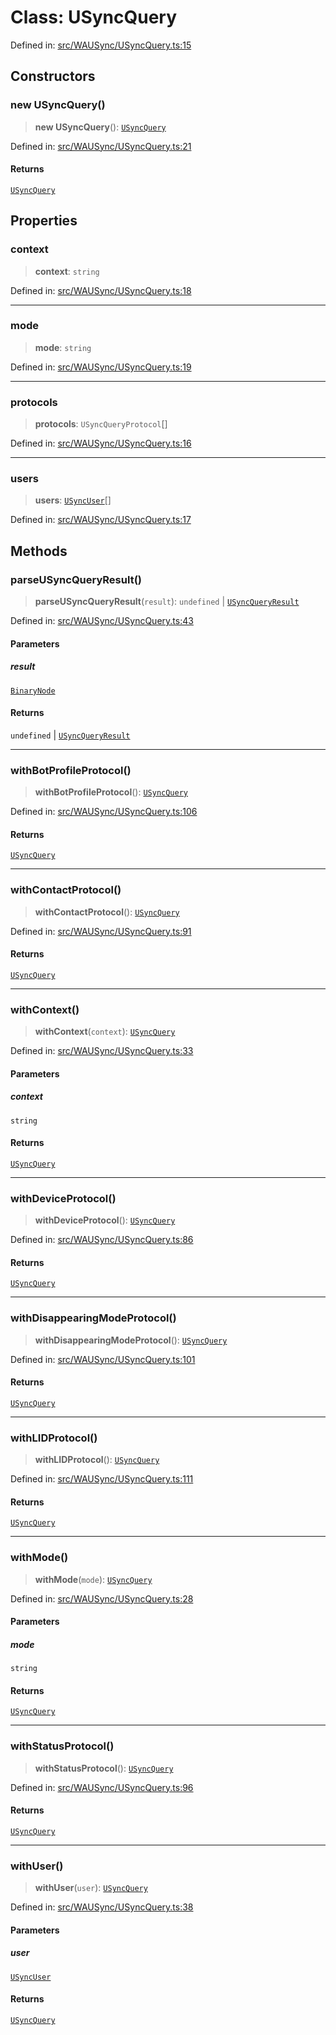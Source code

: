 # Class: USyncQuery

Defined in: [src/WAUSync/USyncQuery.ts:15](https://github.com/Fokusdotid/Baileys/blob/e5a24e138f3b69cf124e0406999e537d5c9a6c18/src/WAUSync/USyncQuery.ts#L15)

## Constructors

### new USyncQuery()

> **new USyncQuery**(): [`USyncQuery`](USyncQuery.md)

Defined in: [src/WAUSync/USyncQuery.ts:21](https://github.com/Fokusdotid/Baileys/blob/e5a24e138f3b69cf124e0406999e537d5c9a6c18/src/WAUSync/USyncQuery.ts#L21)

#### Returns

[`USyncQuery`](USyncQuery.md)

## Properties

### context

> **context**: `string`

Defined in: [src/WAUSync/USyncQuery.ts:18](https://github.com/Fokusdotid/Baileys/blob/e5a24e138f3b69cf124e0406999e537d5c9a6c18/src/WAUSync/USyncQuery.ts#L18)

***

### mode

> **mode**: `string`

Defined in: [src/WAUSync/USyncQuery.ts:19](https://github.com/Fokusdotid/Baileys/blob/e5a24e138f3b69cf124e0406999e537d5c9a6c18/src/WAUSync/USyncQuery.ts#L19)

***

### protocols

> **protocols**: `USyncQueryProtocol`[]

Defined in: [src/WAUSync/USyncQuery.ts:16](https://github.com/Fokusdotid/Baileys/blob/e5a24e138f3b69cf124e0406999e537d5c9a6c18/src/WAUSync/USyncQuery.ts#L16)

***

### users

> **users**: [`USyncUser`](USyncUser.md)[]

Defined in: [src/WAUSync/USyncQuery.ts:17](https://github.com/Fokusdotid/Baileys/blob/e5a24e138f3b69cf124e0406999e537d5c9a6c18/src/WAUSync/USyncQuery.ts#L17)

## Methods

### parseUSyncQueryResult()

> **parseUSyncQueryResult**(`result`): `undefined` \| [`USyncQueryResult`](../type-aliases/USyncQueryResult.md)

Defined in: [src/WAUSync/USyncQuery.ts:43](https://github.com/Fokusdotid/Baileys/blob/e5a24e138f3b69cf124e0406999e537d5c9a6c18/src/WAUSync/USyncQuery.ts#L43)

#### Parameters

##### result

[`BinaryNode`](../type-aliases/BinaryNode.md)

#### Returns

`undefined` \| [`USyncQueryResult`](../type-aliases/USyncQueryResult.md)

***

### withBotProfileProtocol()

> **withBotProfileProtocol**(): [`USyncQuery`](USyncQuery.md)

Defined in: [src/WAUSync/USyncQuery.ts:106](https://github.com/Fokusdotid/Baileys/blob/e5a24e138f3b69cf124e0406999e537d5c9a6c18/src/WAUSync/USyncQuery.ts#L106)

#### Returns

[`USyncQuery`](USyncQuery.md)

***

### withContactProtocol()

> **withContactProtocol**(): [`USyncQuery`](USyncQuery.md)

Defined in: [src/WAUSync/USyncQuery.ts:91](https://github.com/Fokusdotid/Baileys/blob/e5a24e138f3b69cf124e0406999e537d5c9a6c18/src/WAUSync/USyncQuery.ts#L91)

#### Returns

[`USyncQuery`](USyncQuery.md)

***

### withContext()

> **withContext**(`context`): [`USyncQuery`](USyncQuery.md)

Defined in: [src/WAUSync/USyncQuery.ts:33](https://github.com/Fokusdotid/Baileys/blob/e5a24e138f3b69cf124e0406999e537d5c9a6c18/src/WAUSync/USyncQuery.ts#L33)

#### Parameters

##### context

`string`

#### Returns

[`USyncQuery`](USyncQuery.md)

***

### withDeviceProtocol()

> **withDeviceProtocol**(): [`USyncQuery`](USyncQuery.md)

Defined in: [src/WAUSync/USyncQuery.ts:86](https://github.com/Fokusdotid/Baileys/blob/e5a24e138f3b69cf124e0406999e537d5c9a6c18/src/WAUSync/USyncQuery.ts#L86)

#### Returns

[`USyncQuery`](USyncQuery.md)

***

### withDisappearingModeProtocol()

> **withDisappearingModeProtocol**(): [`USyncQuery`](USyncQuery.md)

Defined in: [src/WAUSync/USyncQuery.ts:101](https://github.com/Fokusdotid/Baileys/blob/e5a24e138f3b69cf124e0406999e537d5c9a6c18/src/WAUSync/USyncQuery.ts#L101)

#### Returns

[`USyncQuery`](USyncQuery.md)

***

### withLIDProtocol()

> **withLIDProtocol**(): [`USyncQuery`](USyncQuery.md)

Defined in: [src/WAUSync/USyncQuery.ts:111](https://github.com/Fokusdotid/Baileys/blob/e5a24e138f3b69cf124e0406999e537d5c9a6c18/src/WAUSync/USyncQuery.ts#L111)

#### Returns

[`USyncQuery`](USyncQuery.md)

***

### withMode()

> **withMode**(`mode`): [`USyncQuery`](USyncQuery.md)

Defined in: [src/WAUSync/USyncQuery.ts:28](https://github.com/Fokusdotid/Baileys/blob/e5a24e138f3b69cf124e0406999e537d5c9a6c18/src/WAUSync/USyncQuery.ts#L28)

#### Parameters

##### mode

`string`

#### Returns

[`USyncQuery`](USyncQuery.md)

***

### withStatusProtocol()

> **withStatusProtocol**(): [`USyncQuery`](USyncQuery.md)

Defined in: [src/WAUSync/USyncQuery.ts:96](https://github.com/Fokusdotid/Baileys/blob/e5a24e138f3b69cf124e0406999e537d5c9a6c18/src/WAUSync/USyncQuery.ts#L96)

#### Returns

[`USyncQuery`](USyncQuery.md)

***

### withUser()

> **withUser**(`user`): [`USyncQuery`](USyncQuery.md)

Defined in: [src/WAUSync/USyncQuery.ts:38](https://github.com/Fokusdotid/Baileys/blob/e5a24e138f3b69cf124e0406999e537d5c9a6c18/src/WAUSync/USyncQuery.ts#L38)

#### Parameters

##### user

[`USyncUser`](USyncUser.md)

#### Returns

[`USyncQuery`](USyncQuery.md)
